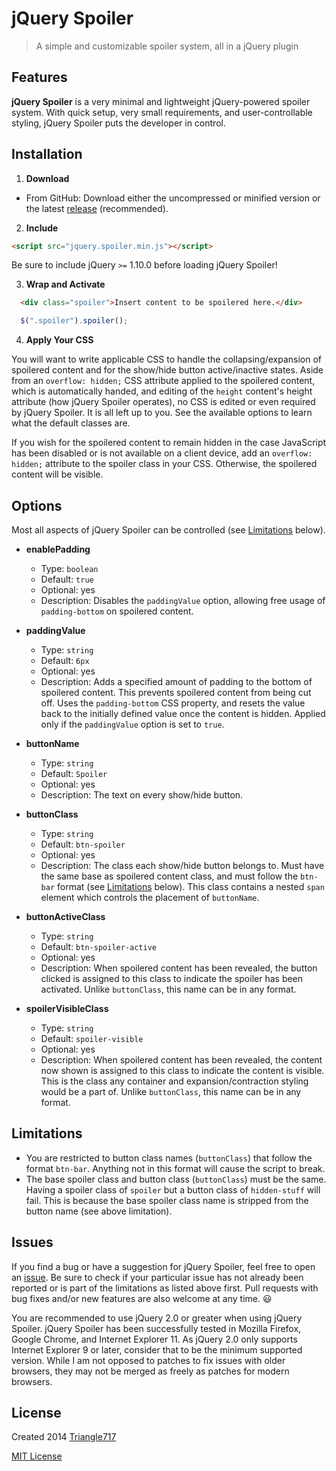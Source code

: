 # jQuery Spoiler #
> A simple and customizable spoiler system, all in a jQuery plugin

## Features ##
**jQuery Spoiler** is a very minimal and lightweight jQuery-powered spoiler system. With quick setup, very small requirements, and user-controllable styling, jQuery Spoiler puts the developer in control.

## Installation ##
1. **Download**
  * From GitHub:
  Download either the uncompressed or minified version or the latest [release](https://github.com/le717/jquery-spoiler/releases) (recommended).

2. **Include**
  ```html
  <script src="jquery.spoiler.min.js"></script>
  ```
  Be sure to include jQuery `>=` 1.10.0 before loading jQuery Spoiler!

3. **Wrap and Activate**
  ```html
    <div class="spoiler">Insert content to be spoilered here.</div>
  ```
  ```js
    $(".spoiler").spoiler();
  ```

4. **Apply Your CSS**

  You will want to write applicable CSS to handle the collapsing/expansion of spoilered content and for the show/hide button active/inactive states. Aside from an `overflow: hidden;` CSS attribute applied to the spoilered content, which is automatically handed, and editing of the `height` content's height attribute (how jQuery Spoiler operates), no CSS is edited or even required by jQuery Spoiler. It is all left up to you. See the available options to learn what the default classes are.

  If you wish for the spoilered content to remain hidden in the case JavaScript has been disabled or is not available on a client device, add an `overflow: hidden;` attribute to the spoiler class in your CSS. Otherwise, the spoilered content will be visible.

## Options ##
Most all aspects of jQuery Spoiler can be controlled (see [Limitations](#limitations) below).

* **enablePadding**
  * Type: `boolean`
  * Default: `true`
  * Optional: yes
  * Description: Disables the `paddingValue` option, allowing free usage of `padding-bottom` on spoilered content.

* **paddingValue**
  * Type: `string`
  * Default: `6px`
  * Optional: yes
  * Description: Adds a specified amount of padding to the bottom of spoilered content. This prevents spoilered content from being cut off.
  Uses the `padding-bottom` CSS property, and resets the value back to the initially defined value once the content is hidden. Applied only if the `paddingValue` option is set to `true`.

* **buttonName**
  * Type: `string`
  * Default: `Spoiler`
  * Optional: yes
  * Description: The text on every show/hide button.

* **buttonClass**
  * Type: `string`
  * Default: `btn-spoiler`
  * Optional: yes
  * Description: The class each show/hide button belongs to. Must have the same base as spoilered content class, and must follow the `btn-bar` format (see [Limitations](#limitations) below). This class contains a nested `span` element which controls the placement of `buttonName`.

* **buttonActiveClass**
  * Type: `string`
  * Default: `btn-spoiler-active`
  * Optional: yes
  * Description: When spoilered content has been revealed, the button clicked is assigned to this class to indicate the spoiler has been activated. Unlike `buttonClass`, this name can be in any format.

* **spoilerVisibleClass**
  * Type: `string`
  * Default: `spoiler-visible`
  * Optional: yes
  * Description: When spoilered content has been revealed, the content now shown is assigned to this class to indicate the content is visible. This is the class any container and expansion/contraction styling would be a part of. Unlike `buttonClass`, this name can be in any format.

## Limitations ##
* You are restricted to button class names (`buttonClass`) that follow the format `btn-bar`. Anything not in this format will cause the script to break.
* The base spoiler class and button class (`buttonClass`) must be the same. Having a spoiler class of `spoiler` but a button class of `hidden-stuff` will fail.
This is because the base spoiler class name is stripped from the button name (see above limitation).

## Issues ##
If you find a bug or have a suggestion for jQuery Spoiler, feel free to open an [issue](https://github.com/le717/jquery-spoiler/issues). Be sure to check if your particular issue has not already been reported or is part of the limitations as listed above first. Pull requests with bug fixes and/or new features are also welcome at any time. :smiley:

You are recommended to use jQuery 2.0 or greater when using jQuery Spoiler. jQuery Spoiler has been successfully tested in Mozilla Firefox, Google Chrome, and Internet Explorer 11. As jQuery 2.0 only supports Internet Explorer 9 or later, consider that to be the minimum supported version. While I am not opposed to patches to fix issues with older browsers, they may not be merged as freely as patches for modern browsers.

## License ##
Created 2014 [Triangle717](http://Triangle717.WordPress.com)

[MIT License](LICENSE)
